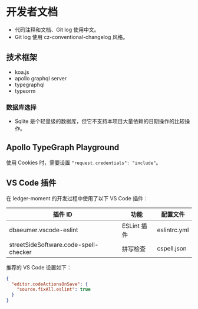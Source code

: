 # 开发者文档

- 代码注释和文档、Git log 使用中文。
- Git log 使用 cz-conventional-changelog 风格。

## 技术框架

- koa.js
- apollo graphql server
- typegraphql
- typeorm

### 数据库选择

- Sqlite 是个轻量级的数据库，但它不支持本项目大量依赖的日期操作的比较操作。

## Apollo TypeGraph Playground

使用 Cookies 时，需要设置 `"request.credentials": "include"`。

## VS Code 插件

在 ledger-moment 的开发过程中使用了以下 VS Code 插件：

| 插件 ID | 功能 | 配置文件 |
| --- | --- | --- |
| dbaeumer.vscode-eslint | ESLint 插件 | eslintrc.yml |
| streetSideSoftware.code-spell-checker | 拼写检查 | cspell.json |

推荐的 VS Code 设置如下：

``` json
{
  "editor.codeActionsOnSave": {
    "source.fixAll.eslint": true
  }
}
```
